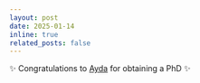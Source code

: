 ```yaml
---
layout: post
date: 2025-01-14
inline: true
related_posts: false
---
```


:sparkles: Congratulations to [Ayda](https://www.linkedin.com/in/ayda-valinezhad-orang-692bb6184/?originalSubdomain=au) for obtaining a PhD :sparkles:
